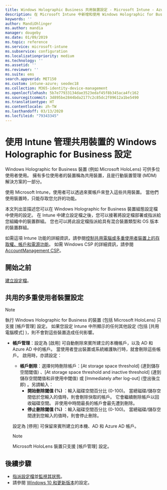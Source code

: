 ```yaml
---
title: Windows Holographic Business 共用裝置設定 - Microsoft Intune - Azure | Microsoft Docs
description: 在 Microsoft Intune 中新增和使用 Windows Holographic for Business 來設定多位使用者共用或使用的裝置。 查看 [帳戶管理] 設定及他們在裝置上進行的所有設定清單，包括 Microsoft HoloLens。
keywords: ''
author: MandiOhlinger
ms.author: mandia
manager: dougeby
ms.date: 01/09/2019
ms.topic: reference
ms.service: microsoft-intune
ms.subservice: configuration
ms.localizationpriority: medium
ms.technology: ''
ms.assetid: ''
ms.reviewer: ''
ms.suite: ems
search.appverid: MET150
ms.custom: intune-azure; seodec18
ms.collection: M365-identity-device-management
ms.openlocfilehash: 5b7e77933134dae3523edaf45f8b345aca4fc162
ms.sourcegitcommit: 3d895be2844bda2177c2c85dc2f09612a1be5490
ms.translationtype: HT
ms.contentlocale: zh-TW
ms.lasthandoff: 03/13/2020
ms.locfileid: "79343345"
---
```

# <a name="windows-holographic-for-business-settings-to-manage-shared-devices-using-intune"></a>使用 Intune 管理共用裝置的 Windows Holographic for Business 設定

Windows Holographic for Business 裝置 (例如 Microsoft HoloLens) 可供多位使用者使用。 擁有多位使用者的裝置稱為共用裝置，且是行動裝置管理 (MDM) 解決方案的一部分。

使用 Microsoft Intune，使用者可以透過來賓帳戶來登入這些共用裝置。 當他們使用裝置時，只能存取您允許的功能。

本文列出並描述您可以在 Windows Holographic for Business 裝置組態設定檔中使用的設定。 在 Intune 中建立設定檔之後，您可以接著將設定檔部署或指派給您組織中的裝置群組。 您也可以將此設定檔指派給具有混合裝置類型和 OS 版本的裝置群組。

如需這項 Intune 功能的詳細資訊，請參閱[控制共用電腦或多重使用者裝置上的存取權、帳戶和電源功能](shared-user-device-settings.md)。 如需 Windows CSP 的詳細資訊，請參閱 [AccountManagement CSP](https://docs.microsoft.com/windows/client-management/mdm/accountmanagement-csp)。

## <a name="before-your-begin"></a>開始之前

[建立設定檔](shared-user-device-settings.md)。

## <a name="shared-multi-user-device-settings"></a>共用的多重使用者裝置設定

> [!NOTE]
> 執行 Windows Holographic for Business 的裝置 (包括 Microsoft HoloLens) 只支援 [帳戶管理]  設定。 如果您設定 Intune 中所顯示的任何其他設定 (包括 [共用電腦模式]  )，則不會對這些裝置造成任何影響。

- **帳戶管理**：設定為 [啟用]  可自動刪除來賓所建立的本機帳戶，以及 AD 和 Azure AD 中的帳戶。 當使用者登出裝置或系統維護執行時，就會刪除這些帳戶。 啟用時，亦請設定：
  - **帳戶刪除**：選擇何時刪除帳戶：[At storage space threshold] \(達到儲存空間閾值\)  、[At storage space threshold and inactive threshold] \(達到儲存空間閾值和非使用中閾值\)  或 [Immediately after log-out] \(登出後立即\)  。另請輸入：
    - **開始刪除閾值 (%)** ：輸入磁碟空間百分比 (0-100)。 當總磁碟/儲存空間低於您輸入的值時，則會刪除快取的帳戶。 它會繼續刪除帳戶以回收磁碟空間。 非使用中時間最長的帳戶會最先遭到刪除。
    - **停止刪除閾值 (%)** ：輸入磁碟空間百分比 (0-100)。 當總磁碟/儲存空間達到您輸入的值時，則會停止刪除。

  設定為 [停用]  可保留來賓所建立的本機、AD 和 Azure AD 帳戶。

  > [!NOTE]
  > Microsoft HoloLens 裝置只支援 [帳戶管理]  設定。

## <a name="next-steps"></a>後續步驟

- [指派設定檔](device-profile-assign.md)並[監視其狀態](device-profile-monitor.md)。
- 請參閱 [Windows 10 和更新版本](shared-user-device-settings-windows.md)的設定。
